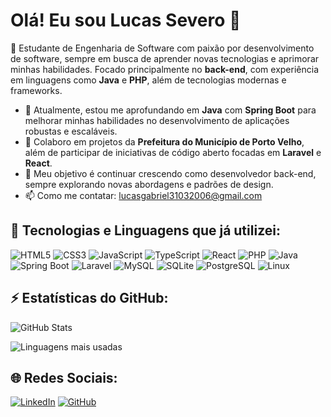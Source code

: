 # Olá! Eu sou Lucas Severo 👋

🚀 Estudante de Engenharia de Software com paixão por desenvolvimento de software, sempre em busca de aprender novas tecnologias e aprimorar minhas habilidades. Focado principalmente no **back-end**, com experiência em linguagens como **Java** e **PHP**, além de tecnologias modernas e frameworks.

- 🌱 Atualmente, estou me aprofundando em **Java** com **Spring Boot** para melhorar minhas habilidades no desenvolvimento de aplicações robustas e escaláveis.
- 👯 Colaboro em projetos da **Prefeitura do Município de Porto Velho**, além de participar de iniciativas de código aberto focadas em **Laravel** e **React**.
- 🎯 Meu objetivo é continuar crescendo como desenvolvedor back-end, sempre explorando novas abordagens e padrões de design.
- 📫 Como me contatar: [lucasgabriel31032006@gmail.com](mailto:lucasgabriel31032006@gmail.com)


## 🚀 Tecnologias e Linguagens que já utilizei:

![HTML5](https://img.shields.io/badge/HTML5-%23E34F26.svg?style=for-the-badge&logo=html5&logoColor=white)
![CSS3](https://img.shields.io/badge/CSS3-%231572B6.svg?style=for-the-badge&logo=css3&logoColor=white)
![JavaScript](https://img.shields.io/badge/JavaScript-%23F7DF1E.svg?style=for-the-badge&logo=javascript&logoColor=black)
![TypeScript](https://img.shields.io/badge/TypeScript-%23007ACC.svg?style=for-the-badge&logo=typescript&logoColor=white)
![React](https://img.shields.io/badge/React-%2361DAFB.svg?style=for-the-badge&logo=react&logoColor=black)
![PHP](https://img.shields.io/badge/PHP-%23777BB4.svg?style=for-the-badge&logo=php&logoColor=white)
![Java](https://img.shields.io/badge/Java-%23ED8B00.svg?style=for-the-badge&logo=java&logoColor=white)
![Spring Boot](https://img.shields.io/badge/Spring%20Boot-%236DB33F.svg?style=for-the-badge&logo=springboot&logoColor=white)
![Laravel](https://img.shields.io/badge/Laravel-%23FF2D20.svg?style=for-the-badge&logo=laravel&logoColor=white)
![MySQL](https://img.shields.io/badge/MySQL-%234479A1.svg?style=for-the-badge&logo=mysql&logoColor=white)
![SQLite](https://img.shields.io/badge/SQLite-%23003B57.svg?style=for-the-badge&logo=sqlite&logoColor=white)
![PostgreSQL](https://img.shields.io/badge/PostgreSQL-%23336791.svg?style=for-the-badge&logo=postgresql&logoColor=white)
![Linux](https://img.shields.io/badge/Linux-%23FCC624.svg?style=for-the-badge&logo=linux&logoColor=black)

## ⚡ Estatísticas do GitHub:

![GitHub Stats](https://github-readme-stats.vercel.app/api?username=Lucassevero06&show_icons=true&theme=tokyonight)

![Linguagens mais usadas](https://github-readme-stats.vercel.app/api/top-langs/?username=Lucassevero06&layout=compact&theme=tokyonight)

## 🌐 Redes Sociais:

[![LinkedIn](https://img.shields.io/badge/LinkedIn-0A66C2?style=for-the-badge&logo=linkedin&logoColor=white)](https://www.linkedin.com/in/lucassevero06/)
[![GitHub](https://img.shields.io/badge/GitHub-181717?style=for-the-badge&logo=github&logoColor=white)](https://github.com/Lucassevero06)
